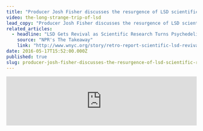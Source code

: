```yaml
---
title: "Producer Josh Fisher discusses the resurgence of LSD scientific research"
video: the-long-strange-trip-of-lsd
lead_copy: "Producer Josh Fisher discusses the resurgence of LSD scientific research"
related_articles:
  - headline: "LSD Gets Revival as Scientific Research Turns Psychedelic"
    source: "NPR's The Takeaway"
    link: "http://www.wnyc.org/story/retro-report-scientific-lsd-revival/"
date: 2016-05-17T15:52:00.000Z
published: true
slug: producer-josh-fisher-discusses-the-resurgence-of-lsd-scientific-research
---
```

<iframe frameborder="0" scrolling="no" height="130" width="100%" src="https://www.wnyc.org/widgets/ondemand_player/takeaway/#file=/audio/json/619532/&amp;share=1"></iframe>

